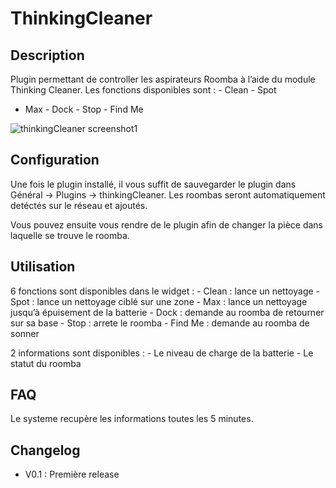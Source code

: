 ThinkingCleaner 
===============

Description
-----------

Plugin permettant de controller les aspirateurs Roomba à l’aide du
module Thinking Cleaner. Les fonctions disponibles sont : - Clean - Spot
- Max - Dock - Stop - Find Me

![thinkingCleaner
screenshot1](../images/thinkingCleaner_screenshot1.png)

Configuration
-------------

Une fois le plugin installé, il vous suffit de sauvegarder le plugin
dans Général → Plugins → thinkingCleaner. Les roombas seront
automatiquement detéctés sur le réseau et ajoutés.

Vous pouvez ensuite vous rendre de le plugin afin de changer la pièce
dans laquelle se trouve le roomba.

Utilisation 
-----------

6 fonctions sont disponibles dans le widget : - Clean : lance un
nettoyage - Spot : lance un nettoyage ciblé sur une zone - Max : lance
un nettoyage jusqu’à épuisement de la batterie - Dock : demande au
roomba de retourner sur sa base - Stop : arrete le roomba - Find Me :
demande au roomba de sonner

2 informations sont disponibles : - Le niveau de charge de la batterie -
Le statut du roomba

FAQ 
---

Le systeme recupère les informations toutes les 5 minutes.

Changelog
---------

-   V0.1 : Première release


